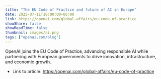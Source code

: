 ```yaml
---
title: "The EU Code of Practice and future of AI in Europe"
date: 2025-07-11T10:00:00+00:00
link: https://openai.com/global-affairs/eu-code-of-practice
showShare: false
showReadTime: false
thumbnail: images/ai.png
tags: ["openai.com/blog"]
---
```

OpenAI joins the EU Code of Practice, advancing responsible AI while partnering with European governments to drive innovation, infrastructure, and economic growth.

- Link to article: https://openai.com/global-affairs/eu-code-of-practice